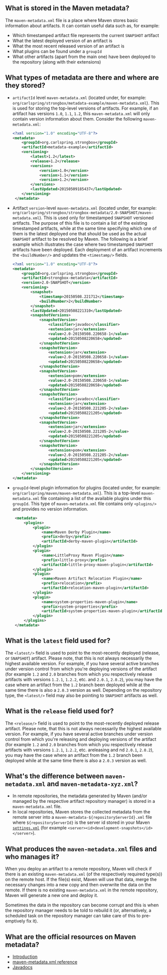 ## What is stored in the Maven metadata?

The `maven-metadata.xml` file is a place where Maven stores basic information about artifacts. It can contain useful data such as, for example:

- Which timestamped artifact file represents the current `SNAPSHOT` artifact
- What the latest deployed version of an artifact is
- What the most recent released version of an artifact is
- What plugins can be found under a `groupId`
- What other artifacts (apart from the main one) have been deployed to the repository (along with their extensions)

## What types of metadata are there and where are they stored?

- `artifactId` level `maven-metadata.xml` (located under, for example: `org/carlspring/strongbox/metadata-example/maven-metadata.xml`). This is used for storing the top-level versions of artifacts. For example, if an artifact has versions `1.0`, `1.1`, `1.2`, this `maven-metadata.xml` will only contain version information about them. Consider the following `maven-metadata.xml`:

    ```xml
    <?xml version="1.0" encoding="UTF-8"?>
    <metadata>
        <groupId>org.carlspring.strongbox</groupId>
        <artifactId>metadata-example</artifactId>
        <versioning>
            <latest>1.2</latest>
            <release>1.2</release>
            <versions>
                <version>1.0</version>
                <version>1.1</version>
                <version>1.2</version>
            </versions>
            <lastUpdated>20150509185437</lastUpdated>
        </versioning>
     </metadata>
     ```

- Artifact `version`-level `maven-metadata.xml` (located under, for example: `org/carlspring/strongbox/strongbox-metadata/2.0-SNAPSHOT/maven-metadata.xml`). This is used only for timestamped `SNAPSHOT` versioned artifacts. The purpose of this file is to contain a list of the existing timestamped artifacts, while at the same time specifying which one of them is the latest deployed one that should be used as the actual `SNAPSHOT` artifact to be resolved by Maven. The following is a brief example which illustrates the case where two timestamped `SNAPSHOT` artifacts have been deployed. Each deployment of an artifact increments the `<buildNumber/>` and updates the `<timestamp/>` fields.

    ```xml
    <?xml version="1.0" encoding="UTF-8"?>
    <metadata>
        <groupId>org.carlspring.strongbox</groupId>
        <artifactId>strongbox-metadata</artifactId>
        <version>2.0-SNAPSHOT</version>
        <versioning>
            <snapshot>
                <timestamp>20150508.221712</timestamp>
                <buildNumber>2</buildNumber>
            </snapshot>
            <lastUpdated>20150508221310</lastUpdated>
            <snapshotVersions>
                <snapshotVersion>
                    <classifier>javadoc</classifier>
                    <extension>jar</extension>
                    <value>2.0-20150508.220658-1</value>
                    <updated>20150508220658</updated>
                </snapshotVersion>
                <snapshotVersion>
                    <extension>jar</extension>
                    <value>2.0-20150508.220658-1</value>
                    <updated>20150508220658</updated>
                </snapshotVersion>
                <snapshotVersion>
                    <extension>pom</extension>
                    <value>2.0-20150508.220658-1</value>
                    <updated>20150508220658</updated>
                </snapshotVersion>
                <snapshotVersion>
                    <classifier>javadoc</classifier>
                    <extension>jar</extension>
                    <value>2.0-20150508.221205-2</value>
                    <updated>20150508221205</updated>
                </snapshotVersion>
                <snapshotVersion>
                    <extension>jar</extension>
                    <value>2.0-20150508.221205-2</value>
                    <updated>20150508221205</updated>
                </snapshotVersion>
                <snapshotVersion>
                    <extension>pom</extension>
                    <value>2.0-20150508.221205-2</value>
                    <updated>20150508221205</updated>
                </snapshotVersion>
            </snapshotVersions>
        </versioning>
    </metadata>
    ```

- `groupId`-level plugin information for plugins (located under, for example: `org/carlspring/maven/maven-metadata.xml`). This is a top-level `maven-metadata.xml` file containing a list of the available plugins under this `groupId`. This type of `maven-metadata.xml` file contains only `<plugins/>` and provides no version information.

   ```xml
    <metadata>
        <plugins>
            <plugin>
                <name>Maven Derby Plugin</name>
                <prefix>derby</prefix>
                <artifactId>derby-maven-plugin</artifactId>
            </plugin>
            <plugin>
                <name>LittleProxy Maven Plugin</name>
                <prefix>little-proxy</prefix>
                <artifactId>little-proxy-maven-plugin</artifactId>
            </plugin>
            <plugin>
                <name>Maven Artifact Relocation Plugin</name>
                <prefix>relocation</prefix>
                <artifactId>relocation-maven-plugin</artifactId>
            </plugin>
            <plugin>
                <name>system-properties-maven-plugin</name>
                <prefix>system-properties</prefix>
                <artifactId>system-properties-maven-plugin</artifactId>
            </plugin>
        </plugins>
    </metadata>
    ```

## What is the `latest` field used for?
The `<latest/>` field is used to point to the most-recently deployed (release, or `SNAPSHOT`) artifact. Please note, that this is not always necessarily the highest available version. For example, if you have several active branches under version control from which you're deploying versions of the artifact (for example `1.2` and `2.0` branches from which you respectively release artifacts with versions `1.2.1`, `1.2.2`, etc. and `2.0.1`, `2.0.2`), you may have the case where an artifact from the `1.2` branch been deployed while at the same time there is also a `2.0.3` version as well. Depending on the repository type, the `<latest/>` field may also be pointing to `SNAPSHOT` artifacts as well.

## What is the `release` field used for?
The `<release/>` field is used to point to the most-recently deployed release artifact. Please note, that this is not always necessarily the highest available version. For example, if you have several active branches under version control from which you're releasing and deploying versions of the artifact (for example `1.2` and `2.0` branches from which you respectively release artifacts with versions `1.2.1`, `1.2.2`, etc. areleasing and nd `2.0.1`, `2.0.2`), you may have the case where an artifact from the `1.2` branch been deployed while at the same time there is also a `2.0.3` version as well.

## What's the difference between `maven-metadata.xml` and `maven-metadata-xyz.xml`?
- In remote repositories, the metadata generated by Maven (and/or managed by the respective artifact repository manager) is stored in a `maven-metadata.xml` file.
- In local repositories, Maven stores the collected metadata from the remote server into a `maven-metadata-${repositoryServerId}.xml` file where `${repositoryServerId}` is the server id stored in your Maven [`settings.xml`](https://maven.apache.org/settings.html#Servers) (for example `<server><id>development-snapshots</id></server>`).

## What produces the `maven-metadata.xml` files and who manages it?
When you deploy an artifact to a remote repository, Maven will check if there is an existing `maven-metadata.xml` (of the respectively required type(s)) on the remote host. If the file(s) exist, Maven will use that data, merge the necessary changes into a new copy and then overwrite the data on the remote. If there is no existing `maven-metadata.xml` in the remote repository, Maven will generate a new one and deploy it.

Sometimes the data in the repository can become corrupt and this is when the repository manager needs to be told to rebuild it (or, alternatively, a scheduled task on the repository manager can take care of this to pre-emptively fix it). 

## What are the official resources on Maven metadata?
- [Introduction](http://maven.apache.org/ref/3.3.3/maven-repository-metadata/index.html)
- [maven-metadata.xml reference](http://maven.apache.org/ref/3.3.3/maven-repository-metadata/repository-metadata.html)
- [Javadocs](http://maven.apache.org/ref/3.3.3/maven-repository-metadata/apidocs/index.html)